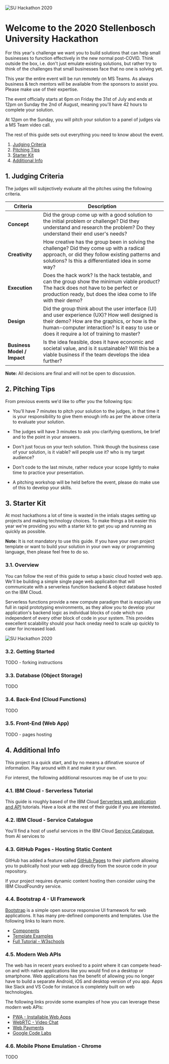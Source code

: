 ![SU Hackathon 2020](readme/template_small.png)


# Welcome to the 2020 Stellenbosch University Hackathon

For this year's challenge we want you to build solutions that can help small businesses to function effectively in the new normal post-COVID. Think outside the box, i.e. don't just emulate existing solutions, but rather try to think of the challenges that small businesses face that no one is solving yet.

This year the entire event will be run remotely on MS Teams. As always business & tech mentors will be available from the sponsors to assist you. Please make use of their expertise.

The event officially starts at 6pm on Friday the 31st of July and ends at 12pm on Sunday the 2nd of August, meaning you'll have 42 hours to complete your solution.

At 12pm on the Sunday, you will pitch your solution to a panel of judges via a MS Team video call.

The rest of this guide sets out everything you need to know about the event.

1. [Judging Criteria](#1-judging-criteria)
2. [Pitching Tips](#2-pitching-tips)
3. [Starter Kit](#3-starter-kit)
4. [Additional Info](#4-additional-info)


## 1. Judging Criteria

The judges will subjectively evaluate all the pitches using the following criteria.

Criteria | Description
-------- | -----------
**Concept** | Did the group come up with a good solution to the initial problem or challenge? Did they understand and research the problem? Do they understand their end user's needs?
**Creativity** | How creative has the group been in solving the challenge? Did they come up with a radical approach, or did they follow existing patterns and solutions? Is this a differentiated idea in some way?
**Execution** | Does the hack work? Is the hack testable, and can the group show the minimum viable product? The hack does not have to be perfect or production ready, but does the idea come to life with their demo?
**Design** | Did the group think about the user interface (UI) and user experience (UX)? How well designed is their demo? How are the graphics, or how is the human-computer interaction? Is it easy to use or does it require a lot of training to master?
**Business Model / Impact** | Is the idea feasible, does it have economic and societal value, and is it sustainable? Will this be a viable business if the team develops the idea further?

**Note:** All decisions are final and will not be open to discussion.


## 2. Pitching Tips

From previous events we'd like to offer you the following tips:

* You'll have 7 minutes to pitch your solution to the judges, in that time it is your responsibility to give them enough info as per the above criteria to evaluate your solution.

* The judges will have 3 minutes to ask you clarifying questions, be brief and to the point in your answers.

* Don't just focus on your tech solution. Think though the business case of your solution, is it viable? will people use it? who is my target audience?

* Don't code to the last minute, rather reduce your scope lightly to make time to practice your presentation.

* A pitching workshop will be held before the event, please do make use of this to develop your skills.


## 3. Starter Kit

At most hackathons a lot of time is wasted in the intials stages setting up projects and making technology choices. To make things a bit easier this year we're providing you with a starter kit to get you up and running as quickly as possible.

**Note:** It is not mandatory to use this guide. If you have your own project template or want to build your solution in your own way or programming language, then please feel free to do so.


### 3.1. Overview

You can follow the rest of this guide to setup a basic cloud hosted web app. We'll be building a simple single page web applicaiton that will communicate with a serverless function backend & object database hosted on the IBM Cloud.

Serverless functions provide a new compute paradigm that is espcially use full in rapid prototyping environments, as they allow you to develop your application's backend logic as individual blocks of code which run independent of every other block of code in your system. This provides execellent scalability should your hack oneday need to scale up quickly to cater for increased load.

![SU Hackathon 2020](readme/architecture.png)

### 3.2. Getting Started

TODO - forking instructions


### 3.3. Database (Object Storage)

TODO


### 3.4. Back-End (Cloud Functions)

TODO


### 3.5. Front-End (Web App)

TODO - pages hosting



## 4. Additional Info

This project is a quick start, and by no means a difinative source of information. Play around with it and make it your own.

For interest, the following additional resources may be of use to you:

### 4.1. IBM Cloud - Serverless Tutorial

This guide is roughly based of the IBM Cloud [Serverless web application and API](
https://cloud.ibm.com/docs/solution-tutorials?topic=solution-tutorials-serverless-api-webapp) tutorials. Have a look at the rest of their guide if you are interested.

### 4.2. IBM Cloud - Service Catalogue

You'll find a host of useful services in the IBM Cloud [Service Catalogue](https://cloud.ibm.com/catalog#services), from AI services to

### 4.3. GitHub Pages - Hosting Static Content

GitHub has added a feature called [GitHub Pages](https://pages.github.com/) to their platform allowing you to publically host your web app directly from the source code in your repository.

If your project requires dynamic content hosting then consider using the IBM CloudFoundry service.

### 4.4. Bootstrap 4 - UI Framework

[Bootstrap](https://getbootstrap.com/) is a simple open source responsive UI framework for web applications. It has many pre-defined components and templates. Use the following links to learn more.

* [Components](https://getbootstrap.com/docs/4.5/components/)
* [Template Examples](https://getbootstrap.com/docs/4.5/examples/)
* [Full Tutorial - W3schools](https://www.w3schools.com/bootstrap4/default.asp)

### 4.5. Modern Web APIs

The web has in recent years evolved to a point where it can compete head-on and with native applications like you would find on a desktop or smartphone. Web applications has the benefit of allowing you no longer have to build a separate Android, iOS and desktop version of you app. Apps like Slack and VS Code for instance is completely built on web technologies.

The following links provide some examples of how you can leverage these modern web APIs:

* [PWA - Installable Web Apps](https://web.dev/progressive-web-apps/)
* [WebRTC - Video Chat](https://codelabs.developers.google.com/codelabs/webrtc-web/)
* [Web Payments](https://web.dev/payments/)
* [Google Code Labs](https://codelabs.developers.google.com/)

### 4.6. Mobile Phone Emulation - Chrome

TODO
